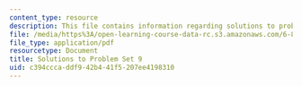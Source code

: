 ```yaml
---
content_type: resource
description: This file contains information regarding solutions to problem set 9.
file: /media/https%3A/open-learning-course-data-rc.s3.amazonaws.com/6-851-advanced-data-structures-spring-2012/c394cccaddf942b441f5207ee4198310_MIT6_851S12_ps9sol.pdf
file_type: application/pdf
resourcetype: Document
title: Solutions to Problem Set 9
uid: c394ccca-ddf9-42b4-41f5-207ee4198310
---
```

